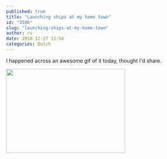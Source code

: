 ```yaml
---
published: true
title: "Launching ships at my home town"
id: "3586"
slug: "launching-ships-at-my-home-town"
author: rv
date: 2010-12-27 11:54
categories: Dutch
---
```

I happened across an awesome gif of it today, thought I'd share.

<a href="https://s3.amazonaws.com/cfwblog/uploads/2010/12/boatwaterwtfp1.gif"><img class="aligncenter size-full wp-image-3587" title="boatwaterwtfp1" src="https://s3.amazonaws.com/cfwblog/uploads/2010/12/boatwaterwtfp1.gif" alt="" width="325" height="230" /></a>